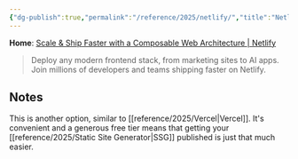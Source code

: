 ```yaml
---
{"dg-publish":true,"permalink":"/reference/2025/netlify/","title":"Netlify","tags":["webdev","hosting"],"created":"2025-08-09 21:34:33","updated":"2025-08-09T21:36:25-04:00"}
---
```


**Home**: [Scale & Ship Faster with a Composable Web Architecture \| Netlify](https://www.netlify.com/)
> Deploy any modern frontend stack, from marketing sites to AI apps. Join millions of developers and teams shipping faster on Netlify.

## Notes
This is another option, similar to [[reference/2025/Vercel\|Vercel]]. It's convenient and a generous free tier means that getting your [[reference/2025/Static Site Generator\|SSG]] published is just that much easier.
